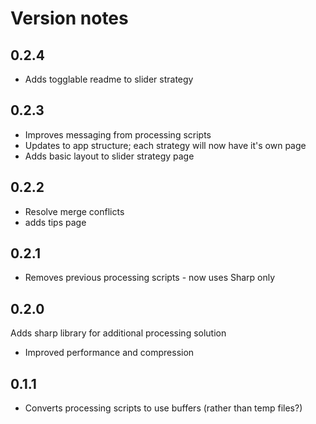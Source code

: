# Version notes

## 0.2.4
- Adds togglable readme to slider strategy

## 0.2.3
- Improves messaging from processing scripts
- Updates to app structure; each strategy will now have it's own page
- Adds basic layout to slider strategy page

## 0.2.2
- Resolve merge conflicts
- adds tips page

## 0.2.1
- Removes previous processing scripts - now uses Sharp only

## 0.2.0
Adds sharp library for additional processing solution
  - Improved performance and compression

## 0.1.1
- Converts processing scripts to use buffers (rather than temp files?)